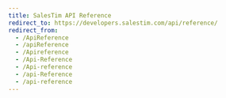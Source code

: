 ```yaml
---
title: SalesTim API Reference
redirect_to: https://developers.salestim.com/api/reference/
redirect_from:
  - /ApiReference
  - /apiReference
  - /Apireference
  - /Api-Reference
  - /Api-reference
  - /api-Reference
  - /api-reference
---
```

